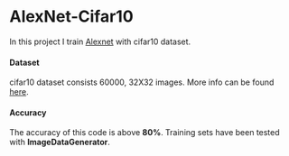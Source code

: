 # AlexNet-Cifar10

In this project I train [Alexnet](https://www.learnopencv.com/understanding-alexnet/) with cifar10 dataset.   

#### Dataset

cifar10 dataset consists 60000, 32X32 images. More info can be found [here](https://www.cs.toronto.edu/~kriz/cifar.html).
#### Accuracy

The accuracy of this code is above **80%**. Training sets have been tested with **ImageDataGenerator**.
